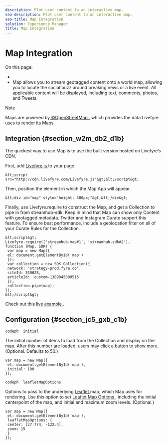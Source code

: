```yaml
---
description: Plot user content to an interactive map.
seo-description: Plot user content to an interactive map.
seo-title: Map Integration
solution: Experience Manager
title: Map Integration
---
```


# Map Integration

On this page:

* [](#c_map_integration/section_w2m_db2_d1b)
* [](#c_map_integration/section_jc5_gxb_c1b)
Map allows you to stream geotagged content onto a world map, allowing you to locate the social buzz around breaking news or a live event. All applicable content will be displayed, including text, comments, photos, and Tweets.

>[!NOTE]
>
>Maps are powered by[ ©OpenStreetMap ](http://www.openstreetmap.org/copyright), which provides the data Livefyre uses to render its Maps.
## Integration {#section_w2m_db2_d1b}

The quickest way to use Map is to use the built version hosted on Livefyre’s CDN.

First, add [ Livefyre.js ](https://github.com/Livefyre/Livefyre.js) to your page.

```
&lt;script src="http://cdn.livefyre.com/Livefyre.js"&gt;&lt;/script&gt; 

```
Then, position the element in which the Map App will appear.

```
&lt;div id="map" style="height: 500px;"&gt;&lt;/div&gt;
```
Finally, use Livefyre.require to construct the Map, and get a Collection to pipe in from streamhub-sdk. Keep in mind that Map can show only Content with geotagged metadata. Twitter and Instagram Curate support this feature. To ensure best performance, include a geolocation filter on all of your Curate Rules for the Collection.

```
&lt;script&gt; 
Livefyre.require(['streamhub-map#1', 'streamhub-sdk#2'], 
function (Map, SDK) { 
 var map = new Map({ 
 el: document.getElementById('map') 
 }); 
 var collection = new SDK.Collection({ 
 network: 'strategy-prod.fyre.co', 
 siteId: 340628, 
 articleId: 'custom-1389845009515' 
 }); 
 collection.pipe(map); 
}); 
&lt;/script&gt;
```
Check out this [ live example ](http://codepen.io/cheung31/pen/wkmbF).

## Configuration {#section_jc5_gxb_c1b}

`codeph  initial`

The initial number of items to load from the Collection and display on the map. After this number are loaded, users may click a button to show more. (Optional. Defaults to 50.)

```
var map = new Map({ 
 el: document.getElementById('map'), 
 initial: 100 
});
```
`codeph  leafletMapOptions`

Options to pass to the underlying [ Leaflet ](http://leafletjs.com/) map, which Map uses for rendering. Use this option to set [ Leaflet Map Options ](http://leafletjs.com/reference.html#map-options), including the initial centerpoint of the map, and initial and maximum zoom levels. (Optional.)

```
var map = new Map({ 
 el: document.getElementById('map'), 
 leafletMapOptions: { 
 center: [37.774, -122.4], 
 zoom: 15 
 } 
});
```
